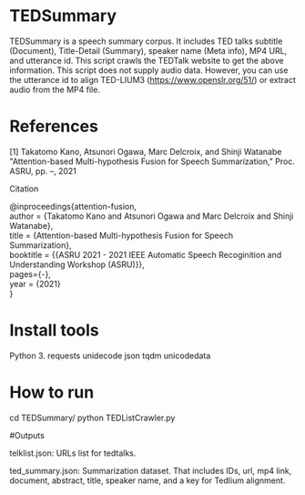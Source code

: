 # TEDSummary
TEDSummary is a speech summary corpus. It includes TED talks subtitle (Document), Title-Detail (Summary), speaker name (Meta info), MP4 URL, and utterance id. This script crawls the TEDTalk website to get the above information.  This script does not supply audio data. However, you can use the utterance id to align TED-LIUM3 (https://www.openslr.org/51/) or extract audio from the MP4 file.
# References
[1] Takatomo Kano, Atsunori Ogawa, Marc Delcroix, and Shinji Watanabe "Attention-based Multi-hypothesis Fusion for Speech Summarization," Proc. ASRU, pp. –, 2021
  
  Citation
  
  @inproceedings{attention-fusion,  
  author = {Takatomo Kano and Atsunori Ogawa and Marc Delcroix and Shinji Watanabe},  
  title = {Attention-based Multi-hypothesis Fusion for Speech Summarization},  
  booktitle = {{ASRU 2021 - 2021 IEEE Automatic Speech Recoginition and Understanding Workshop (ASRU)}},  
  pages={-},  
  year = {2021}  
  }
# Install tools
Python 3.
requests
unidecode
json
tqdm
unicodedata
# How to run
cd TEDSummary/
python TEDListCrawler.py

#Outputs

  telklist.json: URLs list for tedtalks.

  ted_summary.json: Summarization dataset. That includes IDs, url, mp4 link, document, abstract, title, speaker name, and a key for Tedlium alignment.
